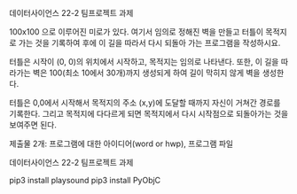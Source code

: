 데이터사이언스 22-2 팀프로젝트 과제

100x100 으로 이루어진 미로가 있다. 여기서 임의로 정해진 벽을 만들고 터틀이 목적지로 가는 것을 기록하여 후에 이 길을 따라서 다시 되돌아 가는 프로그램을 작성하시요.

터틀은 시작이 (0, 0)의 위치에서 시작하고, 목적지는 임의로 나타낸다. 또한, 이 길을 따라가는 벽은 100(최소 10에서 30개)까지 생성되게 하여 길이 막히지 않게 벽을 생성한다.

터틀은 0,0에서 시작해서 목적지의 주소 (x,y)에 도달할 때까지 자신이 거쳐간 경로를 기록한다. 그리고 목적지에 다다르게 되면 목적지에서 다시 시작점으로 되돌아가는 것을 보여주면 된다.

제출물 2개: 프로그램에 대한 아이디어(word or hwp), 프로그램 파일

데이터사이언스 22-2 팀프로젝트 과제

pip3 install playsound
pip3 install PyObjC
